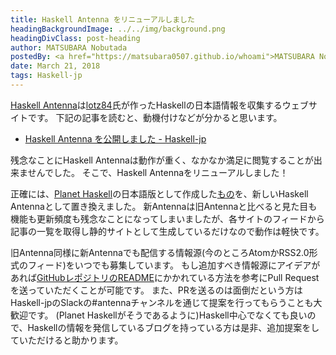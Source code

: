 ```yaml
---
title: Haskell Antenna をリニューアルしました
headingBackgroundImage: ../../img/background.png
headingDivClass: post-heading
author: MATSUBARA Nobutada
postedBy: <a href="https://matsubara0507.github.io/whoami">MATSUBARA Nobutada(@matsubara0507)</a>
date: March 21, 2018
tags: Haskell-jp
---
```


[Haskell Antenna](https://haskell.jp/antenna/)は[lotz84](https://github.com/lotz84)氏が作ったHaskellの日本語情報を収集するウェブサイトです。
下記の記事を読むと、動機付けなどが分かると思います。

- [Haskell Antenna を公開しました - Haskell-jp](https://haskell.jp/blog/posts/2017/03-haskell-antenna.html)

残念なことにHaskell Antennaは動作が重く、なかなか満足に閲覧することが出来ませんでした。
そこで、Haskell Antennaをリニューアルしました！

正確には、[Planet Haskell](https://planet.haskell.org/)の日本語版として作成した[もの](https://github.com/matsubara0507/planet-haskell-jp-demo)を、新しいHaskell Antennaとして置き換えました。
新Antennaは旧Antennaと比べると見た目も機能も更新頻度も残念なことになってしまいましたが、各サイトのフィードから記事の一覧を取得し静的サイトとして生成しているだけなので動作は軽快です。

旧Antenna同様に新Antennaでも配信する情報源(今のところAtomかRSS2.0形式のフィード)をいつでも募集しています。
もし追加すべき情報源にアイデアがあれば[GitHubレポジトリのREADME](https://github.com/haskell-jp/antenna#サイトの追加方法)にかかれている方法を参考にPull Requestを送っていただくことが可能です。
また、PRを送るのは面倒だという方はHaskell-jpのSlackの#antennaチャンネルを通じて提案を行ってもらうことも大歓迎です。
(Planet Haskellがそうであるように)Haskell中心でなくても良いので、Haskellの情報を発信しているブログを持っている方は是非、追加提案をしていただけると助かります。
